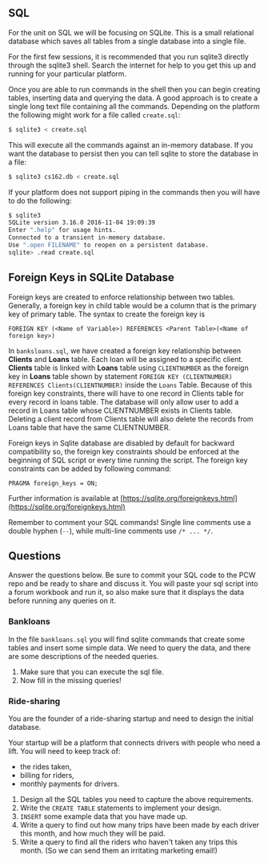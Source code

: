 ## SQL
For the unit on SQL we will be focusing on SQLite.  This is a small
relational database which saves all tables from a single database
into a single file.

For the first few sessions, it is recommended that you run sqlite3 directly
through the sqlite3 shell.  Search the internet for help to you get this up
and running for your particular platform.

Once you are able to run commands in the shell then you can begin creating
tables, inserting data and querying the data.  A good approach is to
create a single long text file containing all the commands.  Depending on the
platform the following might work for a file called `create.sql`:
```bash
$ sqlite3 < create.sql
```
This will execute all the commands against an in-memory database.  If you want
the database to persist then you can tell sqlite to store the database in a file:
```bash
$ sqlite3 cs162.db < create.sql
```
If your platform does not support piping in the commands then you will have to
do the following:
```bash
$ sqlite3
SQLite version 3.16.0 2016-11-04 19:09:39
Enter ".help" for usage hints.
Connected to a transient in-memory database.
Use ".open FILENAME" to reopen on a persistent database.
sqlite> .read create.sql
```

## Foreign Keys in SQLite Database
Foreign keys are created to enforce relationship between two tables. Generally, a foreign key in child table would be a column that is the primary key of primary table. The syntax to create the foreign key is
```
FOREIGN KEY (<Name of Variable>) REFERENCES <Parent Table>(<Name of foreign key>)
```
In `banksloans.sql`, we have created a foreign key relationship between **Clients** and **Loans** table. Each loan will be assigned to a specific client. **Clients** table is linked with **Loans** table using `CLIENTNUMBER` as the foreign key in **Loans** table shown by statement `FOREIGN KEY (CLIENTNUMBER) REFERENCES Clients(CLIENTNUMBER)` inside the `Loans` Table.
Because of this foreign key constraints, there will have to one record in Clients table for every record in loans table. The database will only allow user to add a record in Loans table whose CLIENTNUMBER exists in Clients table. Deleting a client record from Clients table will also delete the records from Loans table that have the same CLIENTNUMBER.

Foreign keys in Sqlite database are disabled by default for backward compatibility so, the foreign key constraints should be enforced at the beginning of SQL script or every time running the script.
The foreign key constraints can be added by following command:
```
PRAGMA foreign_keys = ON;
```  
Further information is available at [https://sqlite.org/foreignkeys.html](https://sqlite.org/foreignkeys.html)

Remember to comment your SQL commands!  Single line comments use a double
hyphen (`--`), while multi-line comments use `/* ... */`.

## Questions
Answer the questions below. Be sure to commit your SQL code to the PCW repo
and be ready to share and discuss it.  You will paste your 
sql script into a forum workbook and run it, so also make sure that it displays the data before
running any queries on it.

### Bankloans
In the file `bankloans.sql` you will find sqlite commands that create some
tables and insert some simple data.  We need to query the data, and there are
some descriptions of the needed queries.  
1. Make sure that you can execute the sql file.
2. Now fill in the missing queries!

### Ride-sharing
You are the founder of a ride-sharing startup and need to design the
initial database.

Your startup will be a platform that connects drivers with people who need a
lift.  You will need to keep track of:
- the rides taken,
- billing for riders,
- monthly payments for drivers.

1. Design all the SQL tables you need to capture the above requirements.
2. Write the `CREATE TABLE` statements to implement your design.
3. `INSERT` some example data that you have made up.
4. Write a query to find out how many trips have been made by each driver this
month, and how much they will be paid.
5. Write a query to find all the riders who haven't taken any trips this
month. (So we can send them an irritating marketing email!)
